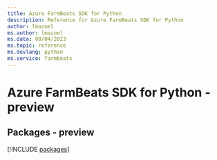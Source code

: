 ```yaml
---
title: Azure FarmBeats SDK for Python
description: Reference for Azure FarmBeats SDK for Python
author: lmazuel
ms.author: lmazuel
ms.data: 08/04/2023
ms.topic: reference
ms.devlang: python
ms.service: farmbeats
---
```

# Azure FarmBeats SDK for Python - preview
## Packages - preview
[!INCLUDE [packages](farmbeats-index.md)]